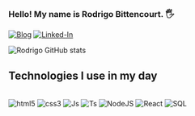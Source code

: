
### Hello! My name is Rodrigo Bittencourt. 🖐️

[![Blog](https://img.shields.io/website?label=rodrigo-bittencourt.com&style=for-the-badge&url=https://rodrigo-bittencourt.com/)]()
[![Linked-In](https://img.shields.io/badge/LinkedIn-0077B5?style=for-the-badge&logo=linkedin&logoColor=white)](https://www.linkedin.com/in/rodrigo-granado-bittencourt-0183ba2b1/)

![Rodrigo GitHub stats](https://github-readme-stats.vercel.app/api?username=RodrigoCWB0502&show_icons=true&theme=tokyonight)

## Technologies I use in my day

<div style="display: inline-block"> <br/>
    <img position="center" alt="html5" src="https://img.shields.io/badge/HTML5-E34F26?style=for-the-badge&logo=html5&logoColor=white" />
    <img position="center" alt="css3" src="https://img.shields.io/badge/CSS3-1572B6?style=for-the-badge&logo=css3&logoColor=white" />
    <img position="center" alt="Js" src="https://img.shields.io/badge/JavaScript-F7DF1E?style=for-the-badge&logo=javascript&logoColor=black" />
    <img position="center" alt="Ts" src="https://img.shields.io/badge/TypeScript-007ACC?style=for-the-badge&logo=typescript&logoColor=white" />
    <img position="center" alt="NodeJS" src="https://img.shields.io/badge/Node.js-43853D?style=for-the-badge&logo=node.js&logoColor=white" />
    <img position="center" alt="React" src="https://img.shields.io/badge/React-20232A?style=for-the-badge&logo=react&logoColor=61DAFB" />
    <img position="center" alt="SQL" src="https://img.shields.io/badge/MySQL-00000F?style=for-the-badge&logo=mysql&logoColor=white" />
</div> <br/>
